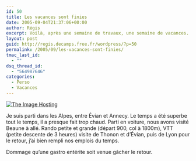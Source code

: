 ```yaml
---
id: 50
title: Les vacances sont finies
date: 2005-09-04T21:37:06+00:00
author: Régis
excerpt: Voilà, après une semaine de travaux, une semaine de vacances.
layout: post
guid: http://regis.decamps.free.fr/wordpress/?p=50
permalink: /2005/09/les-vacances-sont-finies/
tmac_last_id:
  - ""
dsq_thread_id:
  - "564987646"
categories:
  - Perso
  - Vacances
---
```

<a href="http://server5.theimagehosting.com/image.php?img=panoramique_screen.jpg" target="_blank"><img src="http://images5.theimagehosting.com/panoramique_screen.th.jpg" border="0" title="The Image Hosting" /></a> 

Je suis parti dans les Alpes, entre Évian et Annecy. Le temps a été superbe tout le temps, il a presque fait trop chaud. Parti en voiture, nous avons visité Beaune à allé. Rando petite et grande (départ 900, col à 1800m), VTT (petite descente de 3 heures) visite de Thonon et d&rsquo;Évian, puis de Lyon pour le retour, j&rsquo;ai bien rempli nos emplois du temps. 

Dommage qu&rsquo;une gastro entérite soit venue gâcher le retour.